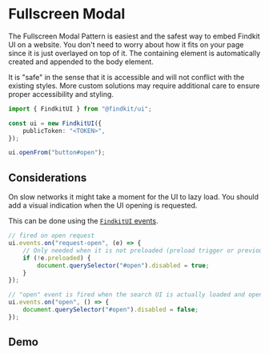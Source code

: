 # Fullscreen Modal

The Fullscreen Modal Pattern is easiest and the safest way to embed Findkit UI
on a website. You don't need to worry about how it fits on your page since it is
just overlayed on top of it. The containing element is automatically created and
appended to the body element.

It is "safe" in the sense that it is accessible and will not conflict with the
existing styles. More custom solutions may require additional care to ensure
proper accessibility and styling.

```ts
import { FindkitUI } from "@findkit/ui";

const ui = new FindkitUI({
	publicToken: "<TOKEN>",
});

ui.openFrom("button#open");
```

## Considerations

On slow networks it might take a moment for the UI to lazy load. You should add
a visual indication when the UI opening is requested.

This can be done using the [`FindkitUI` events](/ui/api/events).

```ts
// fired on open request
ui.events.on("request-open", (e) => {
	// Only needed when it is not preloaded (preload trigger or previous usage).
	if (!e.preloaded) {
		document.querySelector("#open").disabled = true;
	}
});

// "open" event is fired when the search UI is actually loaded and opened
ui.events.on("open", () => {
	document.querySelector("#open").disabled = false;
});
```

## Demo

<Codesandbox example="simple" />
